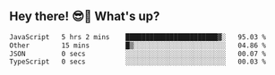 ## Hey there! 😎👋 What's up?

<!--START_SECTION:waka-->

```txt
JavaScript   5 hrs 2 mins    ███████████████████████▓░   95.03 %
Other        15 mins         █▒░░░░░░░░░░░░░░░░░░░░░░░   04.86 %
JSON         0 secs          ░░░░░░░░░░░░░░░░░░░░░░░░░   00.07 %
TypeScript   0 secs          ░░░░░░░░░░░░░░░░░░░░░░░░░   00.03 %
```

<!--END_SECTION:waka-->

